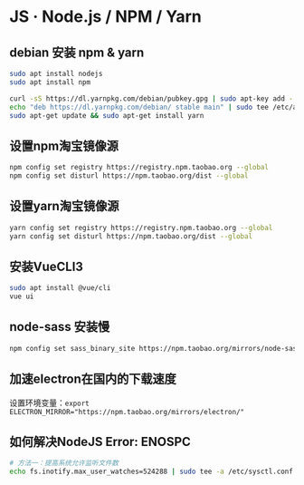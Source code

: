 # JS · Node.js / NPM / Yarn

## debian 安装 npm & yarn

```sh
sudo apt install nodejs
sudo apt install npm

curl -sS https://dl.yarnpkg.com/debian/pubkey.gpg | sudo apt-key add -
echo "deb https://dl.yarnpkg.com/debian/ stable main" | sudo tee /etc/apt/sources.list.d/yarn.list
sudo apt-get update && sudo apt-get install yarn
```

## 设置npm淘宝镜像源

```sh
npm config set registry https://registry.npm.taobao.org --global
npm config set disturl https://npm.taobao.org/dist --global
```

## 设置yarn淘宝镜像源

```sh
yarn config set registry https://registry.npm.taobao.org --global
yarn config set disturl https://npm.taobao.org/dist --global
```

## 安装VueCLI3

```sh
sudo apt install @vue/cli
vue ui
```

## node-sass 安装慢

```sh
npm config set sass_binary_site https://npm.taobao.org/mirrors/node-sass/
```

## 加速electron在国内的下载速度

设置环境变量：`export ELECTRON_MIRROR="https://npm.taobao.org/mirrors/electron/"`

## 如何解决NodeJS Error: ENOSPC

```sh
# 方法一：提高系统允许监听文件数
echo fs.inotify.max_user_watches=524288 | sudo tee -a /etc/sysctl.conf && sudo sysctl -p
```
